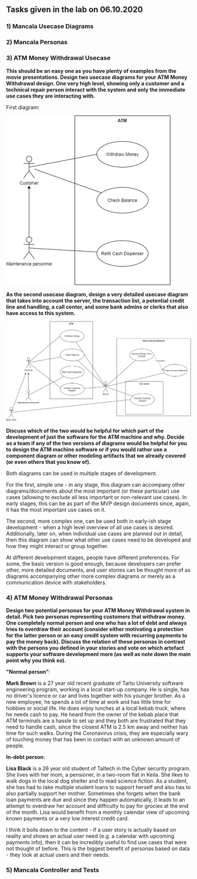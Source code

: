 ## Tasks given in the lab on 06.10.2020

### 1) Mancala Usecase Diagrams

### 2) Mancala Personas

### 3) ATM Money Withdrawal Usecase

**This should be an easy one as you have plenty of examples from the movie presentations.
Design two usecase diagrams for your ATM Money Withdrawal design. One very high level, showing only a customer and a technical repair person interact with the system and only the immediate use cases they are interacting with.**

First diagram:

<img src="https://github.com/Ramgree/sysmod2020/blob/master/team/images/lab05-ATM-usecase-1.png"><br>

**As the second usecase diagram, design a very detailed usecase diagram that takes into account the server, the transaction list, a potential credit line and handling, a call center, and some bank admins or clerks that also have access to this system.**

<img src="https://github.com/Ramgree/sysmod2020/blob/master/team/images/lab05-ATM-usecase-2.png"><br>

**Discuss which of the two would be helpful for which part of the development of just the software for the ATM machine and why. Decide as a team if any of the two versions of diagrams would be helpful for you to design the ATM machine software or if you would rather use a component diagram or other modeling artifacts that we already covered (or even others that you know of).**

Both diagrams can be used in multiple stages of development. 

For the first, simple one - in any stage, this diagram can accompany other diagrams/documents about the most important (or these particular) use cases (allowing to exclude all less important or non-relevant use cases). In early stages, this can be as part of the MVP design documents since, again, it has the most important use cases on it. 

The second, more complex one, can be used both in early-ish stage development - when a high level overview of all use cases is desired. Additionally, later on, when individual use cases are planned out in detail, then this diagram can show what other use cases need to be developed and how they might interact or group together.

At different development stages, people have different preferences. For some, the basic version is good enough, because developers can prefer other, more detailed documents, and user stories can be thought more of as diagrams accompanying other more complex diagrams or merely as a communication device with stakeholders.

### 4) ATM Money Withdrawal Personas

**Design two potential personas for your ATM Money Withdrawal system in detail. Pick two personas representing customers that withdraw money. One completely normal person and one who has a lot of debt and always tries to overdraw their account (consider either motivating a protection for the latter person or an easy credit system with recurring payments to pay the money back). Discuss the relation of these personas in contrast with the persons you defined in your stories and vote on which artefact supports your software development more (as well as note down the main point why you think so).**

**"Normal person"**:

**Mark Brown** is a 27 year old recent graduate of Tartu University software engineering program, working in a local start-up company. He is single, has no driver's licence or car and lives together with his younger brother. As a new employee, he spends a lot of time at work and has little time for hobbies or social life. He does enjoy lunches at a local kebab truck, where he needs cash to pay. He heard from the owner of the kebab place that ATM terminals are a hassle to set up and they both are frustrated that they need to handle cash, since the closest ATM is 2.5 km away and neither has time for such walks. During the Coronavirus crisis, they are especially wary of touching money that has been in contact with an unknown amount of people. 

**In-debt person**:

**Lisa Black** is a 26 year old student of Taltech in the Cyber security program. She lives with her mom, a pensioner, in a two-room flat in Keila. She likes to walk dogs in the local dog shelter and to read science fiction. As a student, she has had to take multiple student loans to support herself and also has to also partially support her mother. Sometimes she forgets when the bank loan payments are due and since they happen automatically, it leads to an attempt to overdraw her account and difficulty to pay for grocies at the end of the month. Lisa would benefit from a monthly calendar view of upcoming known payments or a very low interest credit card.

I think it boils down to the content - if a user story is actually based on reality and shows an actual user need (e.g. a calendar with upcoming payments info), then it can be incredibly useful to find use cases that were not thought of before. This is the biggest benefit of personas based on data - they look at actual users and their needs.

### 5) Mancala Controller and Tests






